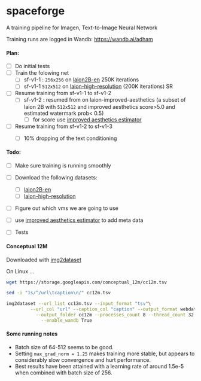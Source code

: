 # spaceforge

A training pipeline for Imagen,  Text-to-Image Neural Network

Training runs are logged in Wandb: https://wandb.ai/adham



#### Plan: 

- [ ] Do initial tests
- [ ] Train the folowing net 
  - [ ] sf-v1-1 : `256x256` on [laion2B-en](https://huggingface.co/datasets/laion/laion2B-en) 250K iterations
  - [ ] sf-v1-1 `512x512` on [laion-high-resolution](https://huggingface.co/datasets/laion/laion-high-resolution)  (200K iterations) SR
- [ ] Resume training from  sf-v1-1 to sf-v1-2
  - [ ] sf-v1-2 : resumed from on laion-improved-aesthetics (a subset of laion 2B  with `512x512` and  improved aesthetics  score>5.0 and estimated watermark prob< 0.5)
    - [ ] for score use [improved aesthetics estimator](https://github.com/christophschuhmann/improved-aesthetic-predictor)
- [ ] Resume training from sf-v1-2 to sf-v1-3
  - [ ] 10% dropping of the text conditioning 



#### Todo: 

- [ ] Make sure training is running smoothly
- [ ] Download the following datasets:
  - [ ]  [laion2B-en](https://huggingface.co/datasets/laion/laion2B-en) 
  - [ ]  [laion-high-resolution](https://huggingface.co/datasets/laion/laion-high-resolution)  
- [ ] Figure out which vms we are going to use
- [ ]  use [improved aesthetics estimator](https://github.com/christophschuhmann/improved-aesthetic-predictor) to add meta data
- [ ] Tests



#### Conceptual 12M

Downloaded with [img2dataset](https://github.com/rom1504/img2dataset/blob/main/dataset_examples/cc12m.md)

On Linux ...
```bash
wget https://storage.googleapis.com/conceptual_12m/cc12m.tsv
```
```bash
sed -i "1s/^/url\tcaption\n/" cc12m.tsv
```
```bash
img2dataset --url_list cc12m.tsv --input_format "tsv"\
         --url_col "url" --caption_col "caption" --output_format webdataset\
           --output_folder cc12m --processes_count 8 --thread_count 32 --image_size 256\
             --enable_wandb True
```


#### Some running notes
- Batch size of 64-512 seems to be good.
- Setting `max_grad_norm = 1.25` makes training more stable, but appears to considerably slow convergence and hurt performance.
- Best results have been attained with a learning rate of around 1.5e-5 when combined with batch size of 256.
